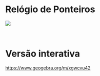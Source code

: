 # Relógio de Ponteiros

![](preview.png)

<br>

# Versão interativa

https://www.geogebra.org/m/xgwcvu42